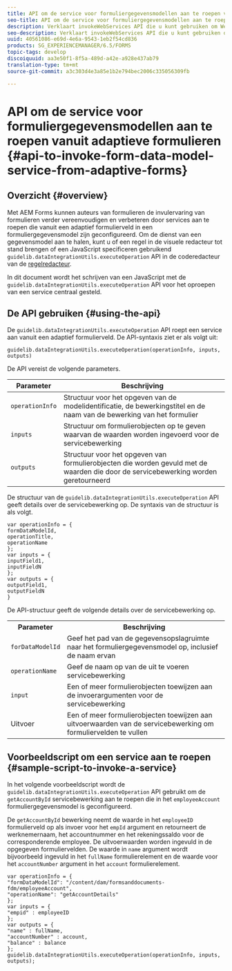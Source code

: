 ```yaml
---
title: API om de service voor formuliergegevensmodellen aan te roepen vanuit adaptieve formulieren
seo-title: API om de service voor formuliergegevensmodellen aan te roepen vanuit adaptieve formulieren
description: Verklaart invokeWebServices API die u kunt gebruiken om Webdiensten aan te halen die in WSDL van binnen een adaptief vormgebied worden geschreven.
seo-description: Verklaart invokeWebServices API die u kunt gebruiken om Webdiensten aan te halen die in WSDL van binnen een adaptief vormgebied worden geschreven.
uuid: 40561086-e69d-4e6a-9543-1eb2f54cd836
products: SG_EXPERIENCEMANAGER/6.5/FORMS
topic-tags: develop
discoiquuid: aa3e50f1-8f5a-489d-a42e-a928e437ab79
translation-type: tm+mt
source-git-commit: a3c303d4e3a85e1b2e794bec2006c335056309fb

---
```



# API om de service voor formuliergegevensmodellen aan te roepen vanuit adaptieve formulieren {#api-to-invoke-form-data-model-service-from-adaptive-forms}

## Overzicht {#overview}

Met AEM Forms kunnen auteurs van formulieren de invulervaring van formulieren verder vereenvoudigen en verbeteren door services aan te roepen die vanuit een adaptief formulierveld in een formuliergegevensmodel zijn geconfigureerd. Om de dienst van een gegevensmodel aan te halen, kunt u of een regel in de visuele redacteur tot stand brengen of een JavaScript specificeren gebruikend `guidelib.dataIntegrationUtils.executeOperation` API in de coderedacteur van de [regelredacteur](/help/forms/using/rule-editor.md).

In dit document wordt het schrijven van een JavaScript met de `guidelib.dataIntegrationUtils.executeOperation` API voor het oproepen van een service centraal gesteld.

## De API gebruiken {#using-the-api}

De `guidelib.dataIntegrationUtils.executeOperation` API roept een service aan vanuit een adaptief formulierveld. De API-syntaxis ziet er als volgt uit:

```
guidelib.dataIntegrationUtils.executeOperation(operationInfo, inputs, outputs)
```

De API vereist de volgende parameters.

| Parameter | Beschrijving |
|---|---|
| `operationInfo` | Structuur voor het opgeven van de modelidentificatie, de bewerkingstitel en de naam van de bewerking van het formulier |
| `inputs` | Structuur om formulierobjecten op te geven waarvan de waarden worden ingevoerd voor de servicebewerking |
| `outputs` | Structuur voor het opgeven van formulierobjecten die worden gevuld met de waarden die door de servicebewerking worden geretourneerd |

De structuur van de `guidelib.dataIntegrationUtils.executeOperation` API geeft details over de servicebewerking op. De syntaxis van de structuur is als volgt.

```
var operationInfo = {
formDataModelId,
operationTitle,
operationName
};
var inputs = {
inputField1,
inputFieldN
};
var outputs = {
outputField1,
outputFieldN
}
```

De API-structuur geeft de volgende details over de servicebewerking op.

<table>
 <tbody>
  <tr>
   <th>Parameter</th>
   <th>Beschrijving</th>
  </tr>
  <tr>
   <td><code>forDataModelId</code></td>
   <td>Geef het pad van de gegevensopslagruimte naar het formuliergegevensmodel op, inclusief de naam ervan</td>
  </tr>
  <tr>
   <td><code>operationName</code></td>
   <td>Geef de naam op van de uit te voeren servicebewerking</td>
  </tr>
  <tr>
   <td><code>input</code></td>
   <td>Een of meer formulierobjecten toewijzen aan de invoerargumenten voor de servicebewerking</td>
  </tr>
  <tr>
   <td>Uitvoer</td>
   <td>Een of meer formulierobjecten toewijzen aan uitvoerwaarden van de servicebewerking om formuliervelden te vullen<br /> </td>
  </tr>
 </tbody>
</table>

## Voorbeeldscript om een service aan te roepen {#sample-script-to-invoke-a-service}

In het volgende voorbeeldscript wordt de `guidelib.dataIntegrationUtils.executeOperation` API gebruikt om de `getAccountById` servicebewerking aan te roepen die in het `employeeAccount` formuliergegevensmodel is geconfigureerd.

De `getAccountById` bewerking neemt de waarde in het `employeeID` formulierveld op als invoer voor het `empId` argument en retourneert de werknemernaam, het accountnummer en het rekeningssaldo voor de corresponderende employee. De uitvoerwaarden worden ingevuld in de opgegeven formuliervelden. De waarde in `name` argument wordt bijvoorbeeld ingevuld in het `fullName` formulierelement en de waarde voor het `accountNumber` argument in het `account` formulierelement.

```
var operationInfo = {
"formDataModelId": "/content/dam/formsanddocuments-fdm/employeeAccount",
"operationName": "getAccountDetails"
};
var inputs = {
"empid" : employeeID
};
var outputs = {
"name" : fullName,
"accountNumber" : account,
"balance" : balance
};
guidelib.dataIntegrationUtils.executeOperation(operationInfo, inputs, outputs);
```

